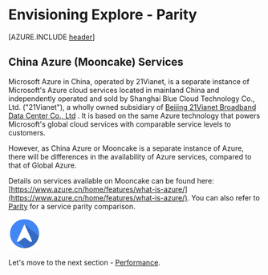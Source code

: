 <properties
	pageTitle="Global Customer Playbook envisioning-explore-parity"
	description="Global Customer Playbook envisioning-explore-parity"
	services="global-customer-playbook"
	documentationCenter=""
	authors="jtong"
	manager="edwinc"
	editor=""
	tags="global-customer-playbook"/>

<tags
	ms.service="migration-lifecycle-envisioning"
	ms.workload=""
	ms.tgt_pltfrm=""
	ms.devlang="na"
	ms.topic="article"
	ms.date="11/21/2016"
	wacn.date="11/21/2016"
	wacn.lang="en"
	ms.author="jtong"/>


# Envisioning Explore - Parity

[AZURE.INCLUDE [header](../../../includes/envisioning-explore.md)]

## China Azure (Mooncake) Services

Microsoft Azure in China, operated by 21Vianet, is a separate instance of Microsoft's Azure cloud services located in mainland China and independently operated and sold by Shanghai Blue Cloud Technology Co., Ltd. ("21Vianet"), a wholly owned subsidiary of [Beijing 21Vianet Broadband Data Center Co., Ltd](http://www.ch.21vianet.com/) . It is based on the same Azure technology that powers Microsoft's global cloud services with comparable service levels to customers.

However, as China Azure or Mooncake is a separate instance of Azure, there will be differences in the availability of Azure services, compared to that of Global Azure.
 
Details on services available on Mooncake can be found here: [https://www.azure.cn/home/features/what-is-azure/](https://www.azure.cn/home/features/what-is-azure/).
You can also refer to [Parity](/solutions/global-customer/envisioning/guidance/parity/) for a service parity comparison.

![navigation](../../media/navigation.png)

Let's move to the next section - [Performance](/solutions/global-customer/envisioning/explore/performance/).
